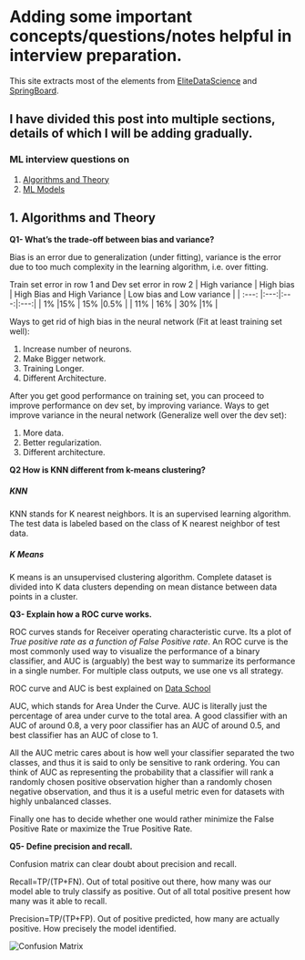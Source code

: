# Adding some important concepts/questions/notes helpful in interview preparation.

This site extracts most of the elements from [EliteDataScience](https://elitedatascience.com/machine-learning-interview-questions-answers) and [SpringBoard](https://www.springboard.com/blog/machine-learning-interview-questions/).

## I have divided this post into multiple sections, details of which I will be adding gradually.


### ML interview questions on  

1. [Algorithms and Theory](#1-algorithms-and-theory)
2. [ML Models](#1-ml-models)

## 1. Algorithms and Theory

**Q1- What’s the trade-off between bias and variance?**

Bias is an error due to generalization (under fitting), variance is the error due to too much complexity in the learning algorithm, i.e. over fitting.

Train set error  in row 1 and Dev set error in row 2
| High variance        | High bias           | High Bias and High Variance  | Low bias and Low variance  |
| :---: |:---:|:---:|:---:|
| 1%     |15% | 15% |0.5% |
| 11%     | 16%    |   30% |1% |

 

Ways to get rid of high bias in the neural network (Fit at least training set well): 
1) Increase number of neurons.
2) Make Bigger network.
3) Training Longer.
4) Different Architecture.

After you get good performance on training set, you can proceed to improve performance on dev set, by improving variance.
Ways to get improve variance in the neural network (Generalize well over the dev set): 
1) More data.
2) Better regularization.
3) Different architecture.

**Q2 How is KNN different from k-means clustering?**

##### KNN
KNN stands for K nearest neighbors. It is an supervised learning algorithm. The test data is labeled based on the class of K nearest neighbor of test data.

##### K Means
K means is an unsupervised clustering algorithm. Complete dataset is divided into K data clusters depending on mean distance between data points in a cluster.

**Q3- Explain how a ROC curve works.**

ROC curves stands for Receiver operating characteristic curve. Its a plot of *True positive rate as a function of False Positive rate*. An ROC curve is the most commonly used way to visualize the performance of a binary classifier, and AUC is (arguably) the best way to summarize its performance in a single number.
For multiple class outputs, we use one vs all strategy.

ROC curve and AUC is best explained on [Data School](http://www.dataschool.io/roc-curves-and-auc-explained/)

AUC, which stands for Area Under the Curve. AUC is literally just the percentage of area under curve to the total area. A good 	classifier with an AUC of around 0.8, a very poor classifier has an AUC of around 0.5, and best classifier has an AUC of close to 1.

 All the AUC metric cares about is how well your classifier separated the two classes, and thus it is said to only be sensitive to rank ordering. You can think of AUC as representing the probability that a classifier will rank a randomly chosen positive observation higher than a randomly chosen negative observation, and thus it is a useful metric even for datasets with highly unbalanced classes.

Finally one has to decide whether one would rather minimize the False Positive Rate or maximize the True Positive Rate.

**Q5- Define precision and recall.**

Confusion matrix can clear doubt about precision and recall.

Recall=TP/(TP+FN). Out of total positive out there, how many was our model able to truly classify as positive. Out of all total positive present how many was it able to recall.

Precision=TP/(TP+FP). Out of positive predicted, how many are actually positive. How precisely the model identified.


![Confusion Matrix](https://image.slidesharecdn.com/petutorial-150413084118-conversion-gate01/95/performance-evaluation-for-classifiers-tutorial-16-638.jpg?cb=1428914518)